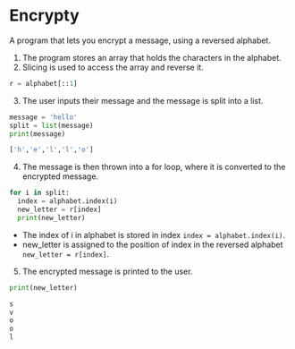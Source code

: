 # Encrypty
A program that lets you encrypt a message, using a reversed alphabet.

1. The program stores an array that holds the characters in the alphabet.
2. Slicing is used to access the array and reverse it.
```python
r = alphabet[::1]
```
3. The user inputs their message and the message is split into a list.

```python
message = 'hello'
split = list(message)
print(message)

['h','e','l','l','o']

```
4. The message is then thrown into a for loop, where it is converted to the encrypted message.
```python
for i in split:
  index = alphabet.index(i)
  new_letter = r[index]
  print(new_letter)
```
- The index of i in alphabet is stored in index `index = alphabet.index(i)`.
- new_letter is assigned to the position of index in the reversed alphabet `new_letter = r[index]`.
5. The encrypted message is printed to the user.
```python
print(new_letter)

s
v
o
o
l
```
